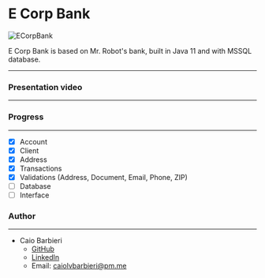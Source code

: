 # E Corp Bank

![ECorpBank](https://user-images.githubusercontent.com/70986039/147843430-782115f4-f12e-4518-a60a-fd0598d80cc5.png)

E Corp Bank is based on Mr. Robot's bank, built in Java 11 and with MSSQL database.

---

### Presentation video

---

### Progress

---

- [x]  Account
- [x]  Client
- [x]  Address
- [x]  Transactions
- [x]  Validations (Address, Document, Email, Phone, ZIP)
- [ ]  Database
- [ ]  Interface

### **Author**

---

- Caio Barbieri
    - [GitHub](https://github.com/caiolombello)
    - [LinkedIn](https://br.linkedin.com/in/caiolvbarbieri)
    - Email: caiolvbarbieri@pm.me
